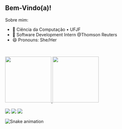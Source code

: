 ## Bem-Vindo(a)!

Sobre mim:

- 🔭 Ciência da Computação • UFJF 
- 🚀 Software Development Intern @Thomson Reuters
-  😄 Pronouns: She/Her

##
<br/>

<div>
  <a href="https://github.com/wagnersillva">
  <img height="150em" src="https://github-readme-stats.vercel.app/api?username=wagnersillva&show_icons=true&theme=tokyonight&include_all_commits=true&count_private=true"/>
  <img height="150em" src="https://github-readme-stats.vercel.app/api/top-langs/?username=wagnersillva&layout=compact&langs_count=7&theme=tokyonight"/>
</div>

<div>
</br>
    <a href="https://www.linkedin.com/in/vit%C3%B3ria-isabela-de-oliveira/" target="_blank"><img src="https://img.shields.io/badge/-LinkedIn-%230077B5?style=for-the-badge&logo=linkedin&logoColor=white" target="_blank"></a>
    <a href="https://instagram.com/v.isa.o" target="_blank"><img src="https://img.shields.io/badge/Instagram-E4405F?style=for-the-badge&logo=instagram&logoColor=white" target="_blank"></a>
    <a href="https://mail.google.com/mail/u/0/?tab=rm&ogbl#inbox" target="_blank"><img src="https://img.shields.io/badge/Gmail-D14836?style=for-the-badge&logo=gmail&logoColor=white" target="_blank"></a>
</div> 

 ![Snake animation](https://github.com/vitoria-isabela/vitoria-isabela/blob/output/github-contribution-grid-snake.svg)

